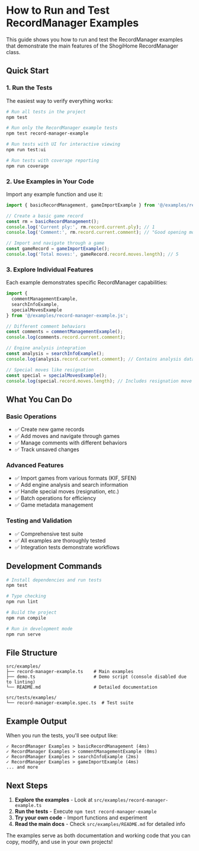 # How to Run and Test RecordManager Examples

This guide shows you how to run and test the RecordManager examples that demonstrate the main features of the ShogiHome RecordManager class.

## Quick Start

### 1. Run the Tests

The easiest way to verify everything works:

```bash
# Run all tests in the project
npm test

# Run only the RecordManager example tests
npm test record-manager-example

# Run tests with UI for interactive viewing
npm run test:ui

# Run tests with coverage reporting
npm run coverage
```

### 2. Use Examples in Your Code

Import any example function and use it:

```typescript
import { basicRecordManagement, gameImportExample } from '@/examples/record-manager-example.js';

// Create a basic game record
const rm = basicRecordManagement();
console.log('Current ply:', rm.record.current.ply); // 1
console.log('Comment:', rm.record.current.comment); // "Good opening move"

// Import and navigate through a game
const gameRecord = gameImportExample();
console.log('Total moves:', gameRecord.record.moves.length); // 5
```

### 3. Explore Individual Features

Each example demonstrates specific RecordManager capabilities:

```typescript
import {
  commentManagementExample,
  searchInfoExample,
  specialMovesExample
} from '@/examples/record-manager-example.js';

// Different comment behaviors
const comments = commentManagementExample();
console.log(comments.record.current.comment);

// Engine analysis integration
const analysis = searchInfoExample();
console.log(analysis.record.current.comment); // Contains analysis data

// Special moves like resignation
const special = specialMovesExample();
console.log(special.record.moves.length); // Includes resignation move
```

## What You Can Do

### Basic Operations
- ✅ Create new game records
- ✅ Add moves and navigate through games
- ✅ Manage comments with different behaviors
- ✅ Track unsaved changes

### Advanced Features
- ✅ Import games from various formats (KIF, SFEN)
- ✅ Add engine analysis and search information
- ✅ Handle special moves (resignation, etc.)
- ✅ Batch operations for efficiency
- ✅ Game metadata management

### Testing and Validation
- ✅ Comprehensive test suite
- ✅ All examples are thoroughly tested
- ✅ Integration tests demonstrate workflows

## Development Commands

```bash
# Install dependencies and run tests
npm test

# Type checking
npm run lint

# Build the project
npm run compile

# Run in development mode
npm run serve
```

## File Structure

```
src/examples/
├── record-manager-example.ts    # Main examples
├── demo.ts                      # Demo script (console disabled due to linting)
└── README.md                    # Detailed documentation

src/tests/examples/
└── record-manager-example.spec.ts  # Test suite
```

## Example Output

When you run the tests, you'll see output like:

```
✓ RecordManager Examples > basicRecordManagement (4ms)
✓ RecordManager Examples > commentManagementExample (0ms)
✓ RecordManager Examples > searchInfoExample (2ms)
✓ RecordManager Examples > gameImportExample (4ms)
... and more
```

## Next Steps

1. **Explore the examples** - Look at `src/examples/record-manager-example.ts`
2. **Run the tests** - Execute `npm test record-manager-example`
3. **Try your own code** - Import functions and experiment
4. **Read the main docs** - Check `src/examples/README.md` for detailed info

The examples serve as both documentation and working code that you can copy, modify, and use in your own projects!
